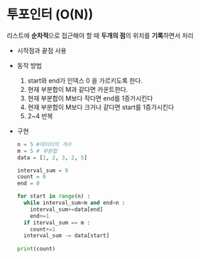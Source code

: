# 투포인터 (O(N))

리스트에 **순차적**으로 접근해야 할 때 **두개의 점**의 위치를 **기록**하면서 처리 

- 시작점과 끝점 사용
- 동작 방법
  1. start와 end가 인덱스 0 을 가르키도록 한다.
  2. 현재 부분합이 M과 같다면 카운트한다.
  3. 현재 부분합이 M보다 작다면 end를 1증가시킨다
  4. 현재 부분합이 M보다 크거나 같다면 start를 1증가시킨다
  5. 2~4 반복

- 구현

  ~~~python
  n = 5 #데이터의 개수
  m = 5 # 부분합
  data = [1, 2, 3, 2, 5]
  
  interval_sum = 0
  count = 0
  end = 0
  
  for start in range(n) :
    while interval_sum<m and end<n :
      interval_sum+=data[end]
      end+=1
    if iterval_sum == m :
      count+=1
    interval_sum -= data[start]
   
  print(count)
  ~~~

  